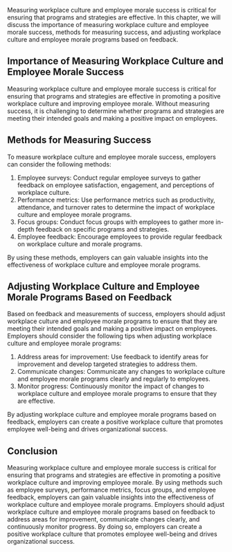
Measuring workplace culture and employee morale success is critical for ensuring that programs and strategies are effective. In this chapter, we will discuss the importance of measuring workplace culture and employee morale success, methods for measuring success, and adjusting workplace culture and employee morale programs based on feedback.

Importance of Measuring Workplace Culture and Employee Morale Success
---------------------------------------------------------------------

Measuring workplace culture and employee morale success is critical for ensuring that programs and strategies are effective in promoting a positive workplace culture and improving employee morale. Without measuring success, it is challenging to determine whether programs and strategies are meeting their intended goals and making a positive impact on employees.

Methods for Measuring Success
-----------------------------

To measure workplace culture and employee morale success, employers can consider the following methods:

1. Employee surveys: Conduct regular employee surveys to gather feedback on employee satisfaction, engagement, and perceptions of workplace culture.
2. Performance metrics: Use performance metrics such as productivity, attendance, and turnover rates to determine the impact of workplace culture and employee morale programs.
3. Focus groups: Conduct focus groups with employees to gather more in-depth feedback on specific programs and strategies.
4. Employee feedback: Encourage employees to provide regular feedback on workplace culture and morale programs.

By using these methods, employers can gain valuable insights into the effectiveness of workplace culture and employee morale programs.

Adjusting Workplace Culture and Employee Morale Programs Based on Feedback
--------------------------------------------------------------------------

Based on feedback and measurements of success, employers should adjust workplace culture and employee morale programs to ensure that they are meeting their intended goals and making a positive impact on employees. Employers should consider the following tips when adjusting workplace culture and employee morale programs:

1. Address areas for improvement: Use feedback to identify areas for improvement and develop targeted strategies to address them.
2. Communicate changes: Communicate any changes to workplace culture and employee morale programs clearly and regularly to employees.
3. Monitor progress: Continuously monitor the impact of changes to workplace culture and employee morale programs to ensure that they are effective.

By adjusting workplace culture and employee morale programs based on feedback, employers can create a positive workplace culture that promotes employee well-being and drives organizational success.

Conclusion
----------

Measuring workplace culture and employee morale success is critical for ensuring that programs and strategies are effective in promoting a positive workplace culture and improving employee morale. By using methods such as employee surveys, performance metrics, focus groups, and employee feedback, employers can gain valuable insights into the effectiveness of workplace culture and employee morale programs. Employers should adjust workplace culture and employee morale programs based on feedback to address areas for improvement, communicate changes clearly, and continuously monitor progress. By doing so, employers can create a positive workplace culture that promotes employee well-being and drives organizational success.

